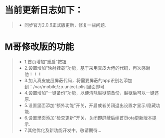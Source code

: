 # 当前更新日志如下：

> - 同步官方2.0.6正式版更新，修复一些问题.

# M哥修改版的功能

> - 1.首页增加“重启”按钮.
> - 2.设置增加“映射挂载”功能，基于采用真皮大佬的代码，再次感谢他！！！
> - 3.加入真皮底层屏蔽代码，将需要屏蔽的app识别名添加到：/var/mobile/zp.unject.plist里面即可.
> - 4.设置增加“一键备份”功能，以便清除越狱前备份，越狱后可以一键还原.
> - 5.设置里面添加“额外功能”开关，开启或者关闭退出设置才显示/隐藏功能.
> - 6.设置里面添加“检查更新”开关，关闭即屏蔽后续首页ota更新版本提示.
> - 7.其他优化及新功能开发中，敬请期待...
